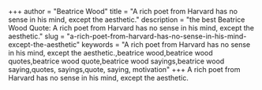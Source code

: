 +++
author = "Beatrice Wood"
title = "A rich poet from Harvard has no sense in his mind, except the aesthetic."
description = "the best Beatrice Wood Quote: A rich poet from Harvard has no sense in his mind, except the aesthetic."
slug = "a-rich-poet-from-harvard-has-no-sense-in-his-mind-except-the-aesthetic"
keywords = "A rich poet from Harvard has no sense in his mind, except the aesthetic.,beatrice wood,beatrice wood quotes,beatrice wood quote,beatrice wood sayings,beatrice wood saying,quotes, sayings,quote, saying, motivation"
+++
A rich poet from Harvard has no sense in his mind, except the aesthetic.
